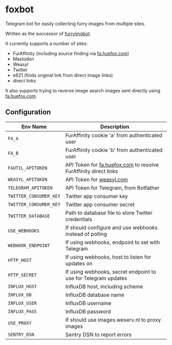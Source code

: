 # foxbot

Telegram bot for easily collecting furry images from multiple sites.

Written as the successor of [furryimgbot](https://git.huefox.com/syfaro/telegram-furryimgbot).

It currently supports a number of sites:

* FurAffinity (including source finding via [fa.huefox.com](https://fa.huefox.com))
* Mastodon
* Weasyl
* Twitter
* e621 (finds original link from direct image links)
* direct links

It also supports trying to reverse image search images sent directly using [fa.huefox.com](https://fa.huefox.com).

## Configuration

Env Name               | Description
-----------------------|------------
`FA_A`                 | FurAffinity cookie 'a' from authenticated user
`FA_B`                 | FurAffinity cookie 'b' from authenticated user
`FAUTIL_APITOKEN`      | API Token for [fa.huefox.com](https://fa.huefox.com/) to resolve FurAffinity direct links
`WEASYL_APITOKEN`      | API Token for [weasyl.com](https://www.weasyl.com)
`TELEGRAM_APITOKEN`    | API Token for Telegram, from Botfather
`TWITTER_CONSUMER_KEY` | Twitter app consumer key
`TWITTER_CONSUMER_KEY` | Twitter app consumer secret
`TWITTER_DATABASE`     | Path to database file to store Twitter credentials
`USE_WEBHOOKS`         | If should configure and use webhooks instead of polling
`WEBHOOK_ENDPOINT`     | If using webhooks, endpoint to set with Telegram
`HTTP_HOST`            | If using webhooks, host to listen for updates on
`HTTP_SECRET`          | If using webhooks, secret endpoint to use for Telegram updates
`INFLUX_HOST`          | InfluxDB host, including scheme
`INFLUX_DB`            | InfluxDB database name
`INFLUX_USER`          | InfluxDB username
`INFLUX_PASS`          | InfluxDB password
`USE_PROXY`            | If should use images.weserv.nl to proxy images
`SENTRY_DSN`           | Sentry DSN to report errors
